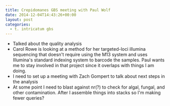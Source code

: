 ```yaml
---
title: Crepidomanes GBS meeting with Paul Wolf
date: 2014-12-04T14:43:26+00:00
layout: post
categories:
  - t. intricatum gbs
---
```

  * Talked about the quality analysis
  * Carol Rowe is looking at a method for her targeted-loci illumina sequencing that doesn't require using the M13 system and uses Illumina's standard indexing system to barcode the samples. Paul wants me to stay involved in that project since it overlaps with things I am doing.
  * I need to set up a meeting with Zach Gompert to talk about next steps in the analysis
  * At some point I need to blast against nr(?) to check for algal, fungal, and other contamination. After I assemble things into stacks so I'm making fewer queries?

